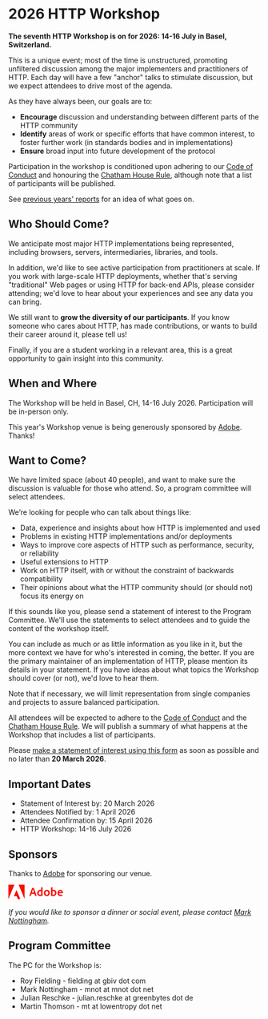 # 2026 HTTP Workshop

**The seventh HTTP Workshop is on for 2026: 14-16 July in Basel, Switzerland.**

This is a unique event; most of the time is unstructured, promoting unfiltered discussion among the major implementers and practitioners of HTTP. Each day will have a few "anchor" talks to stimulate discussion, but we expect attendees to drive most of the agenda.

As they have always been, our goals are to:

* **Encourage** discussion and understanding between different parts of the HTTP community
* **Identify** areas of work or specific efforts that have common interest, to foster further work (in standards bodies and in implementations)
* **Ensure** broad input into future development of the protocol

Participation in the workshop is conditioned upon adhering to our [Code of Conduct](https://httpworkshop.org/conduct) and honouring the [Chatham House Rule](https://www.chathamhouse.org/about-us/chatham-house-rule), although note that a list of participants will be published.

See [previous years' reports](https://httpworkshop.org/) for an idea of what goes on.

## Who Should Come?

We anticipate most major HTTP implementations being represented, including browsers, servers, intermediaries, libraries, and tools.

In addition, we'd like to see active participation from practitioners at scale. If you work with large-scale HTTP deployments, whether that's serving "traditional" Web pages or using HTTP for back-end APIs, please consider attending; we'd love to hear about your experiences and see any data you can bring.

We still want to **grow the diversity of our participants**. If you know someone who cares about HTTP, has made contributions, or wants to build their career around it, please tell us!

Finally, if you are a student working in a relevant area, this is a great opportunity to gain insight into this community.


## When and Where

The Workshop will be held in Basel, CH, 14-16 July 2026. Participation will be in-person only.

This year's Workshop venue is being generously sponsored by [Adobe](https://adobe.com/). Thanks!


## Want to Come?

We have limited space (about 40 people), and want to make sure the discussion is valuable for those who attend. So, a program committee will select attendees.

We’re looking for people who can talk about things like:

* Data, experience and insights about how HTTP is implemented and used
* Problems in existing HTTP implementations and/or deployments
* Ways to improve core aspects of HTTP such as performance, security, or reliability
* Useful extensions to HTTP
* Work on HTTP itself, with or without the constraint of backwards compatibility
* Their opinions about what the HTTP community should (or should not) focus its energy on

If this sounds like you, please send a statement of interest to the Program Committee. We'll use the statements to select attendees and to guide the content of the workshop itself.

You can include as much or as little information as you like in it, but the more context we have for who's interested in coming, the better. If you are the primary maintainer of an implementation of HTTP, please mention its details in your statement. If you have ideas about what topics the Workshop should cover (or not), we'd love to hear them.

Note that if necessary, we will limit representation from single companies and projects to assure balanced participation.

All attendees will be expected to adhere to the [Code of Conduct](https://httpworkshop.org/conduct) and the [Chatham House Rule](https://www.chathamhouse.org/about-us/chatham-house-rule). We will publish a summary of what happens at the Workshop that includes a list of participants.

Please [make a statement of interest using this form]() as soon as possible and no later than **20 March 2026**.


## Important Dates

* Statement of Interest by: 20 March 2026
* Attendees Notified by: 1 April 2026
* Attendee Confirmation by: 15 April 2026
* HTTP Workshop: 14-16 July 2026


## Sponsors

Thanks to [Adobe](https://adobe.com/) for sponsoring our venue.

[![Adobe](asset/adobe.svg)](https://adobe.com/)

*If you would like to sponsor a dinner or social event, please contact [Mark Nottingham](mailto:mnot@mnot.net).*


## Program Committee

The PC for the Workshop is:

* Roy Fielding - fielding at gbiv dot com
* Mark Nottingham - mnot at mnot dot net
* Julian Reschke - julian.reschke at greenbytes dot de
* Martin Thomson - mt at lowentropy dot net

